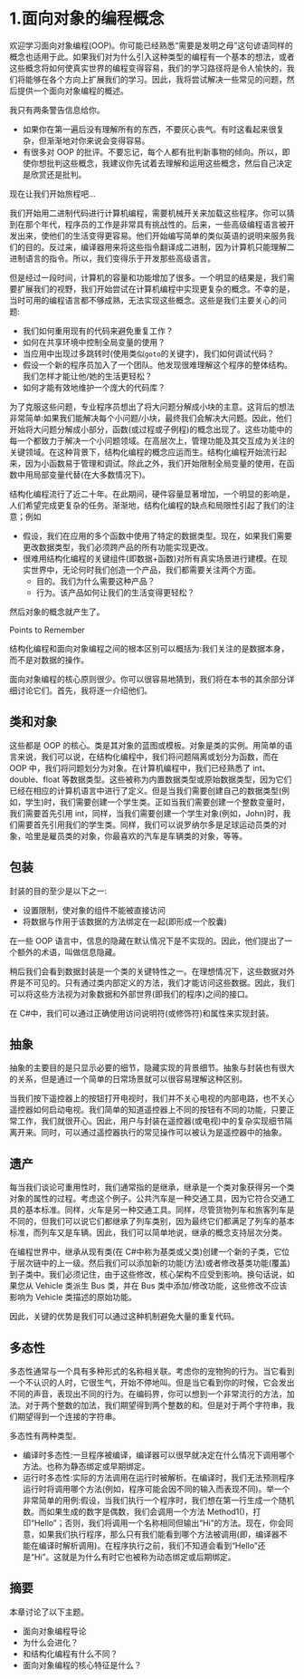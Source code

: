 # 1.面向对象的编程概念

欢迎学习面向对象编程(OOP)。你可能已经熟悉“需要是发明之母”这句谚语同样的概念也适用于此。如果我们对为什么引入这种类型的编程有一个基本的想法，或者这些概念将如何使真实世界的编程变得容易，我们的学习路径将是令人愉快的，我们将能够在各个方向上扩展我们的学习。因此，我将尝试解决一些常见的问题，然后提供一个面向对象编程的概述。

我只有两条警告信息给你。

*   如果你在第一遍后没有理解所有的东西，不要灰心丧气。有时这看起来很复杂，但渐渐地对你来说会变得容易。
*   有很多对 OOP 的批评。不要忘记，每个人都有批判新事物的倾向。所以，即使你想批判这些概念，我建议你先试着去理解和运用这些概念，然后自己决定是欣赏还是批判。

现在让我们开始旅程吧…

我们开始用二进制代码进行计算机编程，需要机械开关来加载这些程序。你可以猜到在那个年代，程序员的工作是非常具有挑战性的。后来，一些高级编程语言被开发出来，使他们的生活变得更容易。他们开始编写简单的类似英语的说明来服务我们的目的。反过来，编译器用来将这些指令翻译成二进制，因为计算机只能理解二进制语言的指令。所以，我们变得乐于开发那些高级语言。

但是经过一段时间，计算机的容量和功能增加了很多。一个明显的结果是，我们需要扩展我们的视野，我们开始尝试在计算机编程中实现更复杂的概念。不幸的是，当时可用的编程语言都不够成熟，无法实现这些概念。这些是我们主要关心的问题:

*   我们如何重用现有的代码来避免重复工作？
*   如何在共享环境中控制全局变量的使用？
*   当应用中出现过多跳转时(使用类似`goto`的关键字)，我们如何调试代码？
*   假设一个新的程序员加入了一个团队。他发现很难理解这个程序的整体结构。我们怎样才能让他/她的生活更轻松？
*   如何才能有效地维护一个庞大的代码库？

为了克服这些问题，专业程序员想出了将大问题分解成小块的主意。这背后的想法非常简单:如果我们能解决每个小问题/小块，最终我们会解决大问题。因此，他们开始将大问题分解成小部分，函数(或过程或子例程)的概念出现了。这些功能中的每一个都致力于解决一个小问题领域。在高层次上，管理功能及其交互成为关注的关键领域。在这种背景下，结构化编程的概念应运而生。结构化编程开始流行起来，因为小函数易于管理和调试。除此之外，我们开始限制全局变量的使用，在函数中用局部变量代替(在大多数情况下)。

结构化编程流行了近二十年。在此期间，硬件容量显著增加，一个明显的影响是，人们希望完成更复杂的任务。渐渐地，结构化编程的缺点和局限性引起了我们的注意；例如

*   假设，我们在应用的多个函数中使用了特定的数据类型。现在，如果我们需要更改数据类型，我们必须跨产品的所有功能实现更改。
*   很难用结构化编程的关键组件(即数据+函数)对所有真实场景进行建模。在现实世界中，无论何时我们创造一个产品，我们都需要关注两个方面。
    *   目的。我们为什么需要这种产品？
    *   行为。该产品如何让我们的生活变得更轻松？

然后对象的概念就产生了。

Points to Remember

结构化编程和面向对象编程之间的根本区别可以概括为:我们关注的是数据本身，而不是对数据的操作。

面向对象编程的核心原则很少。你可以很容易地猜到，我们将在本书的其余部分详细讨论它们。首先，我将逐一介绍他们。

## 类和对象

这些都是 OOP 的核心。类是其对象的蓝图或模板。对象是类的实例。用简单的语言来说，我们可以说，在结构化编程中，我们将问题隔离或划分为函数，而在 OOP 中，我们将问题划分为对象。在计算机编程中，我们已经熟悉了 int、double、float 等数据类型。这些被称为内置数据类型或原始数据类型，因为它们已经在相应的计算机语言中进行了定义。但是当我们需要创建自己的数据类型(例如，学生)时，我们需要创建一个学生类。正如当我们需要创建一个整数变量时，我们需要首先引用 int，同样，当我们需要创建一个学生对象(例如，John)时，我们需要首先引用我们的学生类。同样，我们可以说罗纳尔多是足球运动员类的对象，哈里是雇员类的对象，你最喜欢的汽车是车辆类的对象，等等。

## 包装

封装的目的至少是以下之一:

*   设置限制，使对象的组件不能被直接访问
*   将数据与作用于该数据的方法绑定在一起(即形成一个胶囊)

在一些 OOP 语言中，信息的隐藏在默认情况下是不实现的。因此，他们提出了一个额外的术语，叫做信息隐藏。

稍后我们会看到数据封装是一个类的关键特性之一。在理想情况下，这些数据对外界是不可见的。只有通过类内部定义的方法，我们才能访问这些数据。因此，我们可以将这些方法视为对象数据和外部世界(即我们的程序)之间的接口。

在 C#中，我们可以通过正确使用访问说明符(或修饰符)和属性来实现封装。

## 抽象

抽象的主要目的是只显示必要的细节，隐藏实现的背景细节。抽象与封装也有很大的关系，但是通过一个简单的日常场景就可以很容易理解这种区别。

当我们按下遥控器上的按钮打开电视时，我们并不关心电视的内部电路，也不关心遥控器如何启动电视。我们简单的知道遥控器上不同的按钮有不同的功能，只要正常工作，我们就很开心。因此，用户与封装在遥控器(或电视)中的复杂实现细节隔离开来。同时，可以通过遥控器执行的常见操作可以被认为是遥控器中的抽象。

## 遗产

每当我们谈论可重用性时，我们通常指的是继承，继承是一个类对象获得另一个类对象的属性的过程。考虑这个例子。公共汽车是一种交通工具，因为它符合交通工具的基本标准。同样，火车是另一种交通工具。同样，尽管货物列车和旅客列车是不同的，但我们可以说它们都继承了列车类别，因为最终它们都满足了列车的基本标准，而列车又是车辆。因此，我们可以简单地说，继承的概念支持层次分类。

在编程世界中，继承从现有类(在 C#中称为基类或父类)创建一个新的子类，它位于层次链中的上一级。然后我们可以添加新的功能(方法)或者修改基类功能(覆盖)到子类中。我们必须记住，由于这些修改，核心架构不应受到影响。换句话说，如果您从 Vehicle 类派生 Bus 类，并在 Bus 类中添加/修改功能，这些修改不应该影响为 Vehicle 类描述的原始功能。

因此，关键的优势是我们可以通过这种机制避免大量的重复代码。

## 多态性

多态性通常与一个具有多种形式的名称相关联。考虑你的宠物狗的行为。当它看到一个不认识的人时，它很生气，开始不停地叫。但是当它看到你的时候，它会发出不同的声音，表现出不同的行为。在编码界，你可以想到一个非常流行的方法，加法。对于两个整数的加法，我们期望得到两个整数的和。但是对于两个字符串，我们期望得到一个连接的字符串。

多态性有两种类型。

*   编译时多态性:一旦程序被编译，编译器可以很早就决定在什么情况下调用哪个方法。也称为静态绑定或早期绑定。
*   运行时多态性:实际的方法调用在运行时被解析。在编译时，我们无法预测程序运行时将调用哪个方法(例如，程序可能会因不同的输入而表现不同)。举一个非常简单的用例:假设，当我们执行一个程序时，我们想在第一行生成一个随机数。而如果生成的数字是偶数，我们会调用一个方法 Method1()，打印“Hello”；否则，我们将调用一个名称相同但输出“Hi”的方法。现在，你会同意，如果我们执行程序，那么只有我们能看到哪个方法被调用(即，编译器不能在编译时解析调用)。在程序执行之前，我们不知道会看到“Hello”还是“Hi”。这就是为什么有时它也被称为动态绑定或后期绑定。

## 摘要

本章讨论了以下主题。

*   面向对象编程导论
*   为什么会进化？
*   和结构化编程有什么不同？
*   面向对象编程的核心特征是什么？